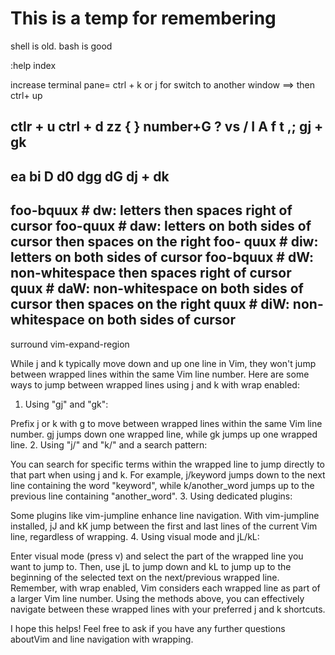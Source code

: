 # This is a temp for remembering

shell is old. bash is good

:help index

increase terminal pane= ctrl + k or j for switch to another window ==> then ctrl+ up

ctlr + u
ctrl + d
zz
{
}
number+G
? vs / 
I A
f t ,;
gj + gk
--------------
ea
bi
D
d0
dgg
dG
dj + dk
-------------
foo-bquux  # dw:  letters then spaces right of cursor
foo-quux   # daw: letters on both sides of cursor then spaces on the right 
foo- quux  # diw: letters on both sides of cursor
foo-bquux  # dW:  non-whitespace then spaces right of cursor
quux       # daW: non-whitespace on both sides of cursor then spaces on the right
 quux      # diW: non-whitespace on both sides of cursor
--------
surround
vim-expand-region


While j and k typically move down and up one line in Vim, they won't jump between wrapped lines within the same Vim line number. Here are some ways to jump between wrapped lines using j and k with wrap enabled:

1. Using "gj" and "gk":

Prefix j or k with g to move between wrapped lines within the same Vim line number. gj jumps down one wrapped line, while gk jumps up one wrapped line.
2. Using "j/" and "k/" and a search pattern:

You can search for specific terms within the wrapped line to jump directly to that part when using j and k. For example, j/keyword jumps down to the next line containing the word "keyword", while k/another_word jumps up to the previous line containing "another_word".
3. Using dedicated plugins:

Some plugins like vim-jumpline enhance line navigation. With vim-jumpline installed, jJ and kK jump between the first and last lines of the current Vim line, regardless of wrapping.
4. Using visual mode and jL/kL:

Enter visual mode (press v) and select the part of the wrapped line you want to jump to. Then, use jL to jump down and kL to jump up to the beginning of the selected text on the next/previous wrapped line.
Remember, with wrap enabled, Vim considers each wrapped line as part of a larger Vim line number. Using the methods above, you can effectively navigate between these wrapped lines with your preferred j and k shortcuts.

I hope this helps! Feel free to ask if you have any further questions aboutVim and line navigation with wrapping.

